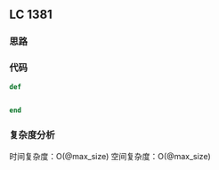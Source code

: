 ## LC 1381

### 思路


### 代码
 ``` Ruby
def 


end


```
### 复杂度分析
时间复杂度：O(@max_size)
空间复杂度：O(@max_size)